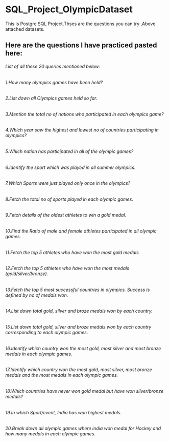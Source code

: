 # SQL_Project_OlympicDataset
This is Postgre SQL Project.Thses are the questions you can try ,Above attached datasets.
## Here are the questions I have practiced pasted here:
###### List of all these 20 queries mentioned below:
###### 1.How many olympics games have been held?
###### 2.List down all Olympics games held so far.
###### 3.Mention the total no of nations who participated in each olympics game?
###### 4.Which year saw the highest and lowest no of countries participating in olympics?
###### 5.Which nation has participated in all of the olympic games?
###### 6.Identify the sport which was played in all summer olympics.
###### 7.Which Sports were just played only once in the olympics?
###### 8.Fetch the total no of sports played in each olympic games.
###### 9.Fetch details of the oldest athletes to win a gold medal.
###### 10.Find the Ratio of male and female athletes participated in all olympic games.
###### 11.Fetch the top 5 athletes who have won the most gold medals.
###### 12.Fetch the top 5 athletes who have won the most medals (gold/silver/bronze).
###### 13.Fetch the top 5 most successful countries in olympics. Success is defined by no of medals won.
###### 14.List down total gold, silver and broze medals won by each country.
###### 15.List down total gold, silver and broze medals won by each country corresponding to each olympic games.
###### 16.Identify which country won the most gold, most silver and most bronze medals in each olympic games.
###### 17.Identify which country won the most gold, most silver, most bronze medals and the most medals in each olympic games.
###### 18.Which countries have never won gold medal but have won silver/bronze medals?
###### 19.In which Sport/event, India has won highest medals.
###### 20.Break down all olympic games where india won medal for Hockey and how many medals in each olympic games.
